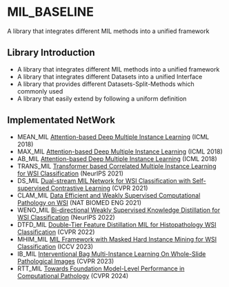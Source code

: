 # MIL_BASELINE
A library that integrates different MIL methods into a unified framework

## Library Introduction
* A library that integrates different MIL methods into a unified framework
* A library that integrates different Datasets into a unified Interface
* A library that provides different Datasets-Split-Methods which commonly used
* A library that easily extend by following a uniform definition

## Implementated NetWork
* MEAN_MIL [Attention-based Deep Multiple Instance Learning](https://arxiv.org/abs/1802.04712) (ICML 2018) 
* MAX_MIL [Attention-based Deep Multiple Instance Learning](https://arxiv.org/abs/1802.04712) (ICML 2018) 
* AB_MIL [Attention-based Deep Multiple Instance Learning](https://arxiv.org/abs/1802.04712) (ICML 2018) 
* TRANS_MIL [Transformer based Correlated Multiple Instance Learning for WSI Classification](https://arxiv.org/abs/2106.00908) (NeurIPS 2021)
* DS_MIL [Dual-stream MIL Network for WSI Classification with Self-supervised Contrastive Learning](https://arxiv.org/abs/2011.08939) (CVPR 2021)
* CLAM_MIL [Data Efficient and Weakly Supervised Computational Pathology on WSI](https://arxiv.org/abs/2004.09666) (NAT BIOMED ENG 2021)
* WENO_MIL [Bi-directional Weakly Supervised Knowledge Distillation for WSI Classification](https://arxiv.org/abs/2210.03664) (NeurIPS 2022)
* DTFD_MIL [Double-Tier Feature Distillation MIL for Histopathology WSI Classification](https://arxiv.org/abs/2203.12081) (CVPR 2022)
* MHIM_MIL [MIL Framework with Masked Hard Instance Mining for WSI Classification](https://arxiv.org/abs/2307.15254) (ICCV 2023)
* IB_MIL [Interventional Bag Multi-Instance Learning On Whole-Slide Pathological Images](https://arxiv.org/abs/2303.06873) (CVPR 2023)
* RTT_MIL [Towards Foundation Model-Level Performance in Computational Pathology](https://arxiv.org/abs/2402.17228) (CVPR 2024) 
  
